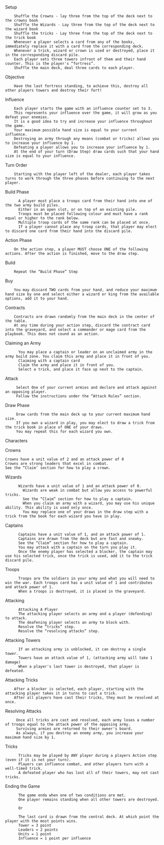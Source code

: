 Setup

        Shuffle the Crowns - lay three from the top of the deck next to the crowns book
        Shuffle the Wizards - Lay three from the top of the deck next to the wizard book
        Shuffle the tricks - Lay three from the top of the deck next to the trick book
        Whenever a player selects a card from any of the books, immediately replace it with a card from the corresponding deck.
        Whenever a trick, wizard or crown is used or destroyed, place it in the corresponding discard pile.
        Each player sets three towers infront of them and their hand counter. This is the player's “fortress”. 
        Shuffle the main deck, deal three cards to each player. 

Objective

        Have the last fortress standing, to achieve this, destroy all other players towers and destroy their fort!

Influence 

        Each player starts the game with an influence counter set to 3. 
        This represents your influence over the game, it will grow as you defeat your enemies. 
        It is a good idea to try and increase your influence throughout the game.
        Your maximum possible hand size is equal to your current influence. 
        Destroying an army through any means (combat or tricks) allows you to increase your influence by 1.
        Defeating a player allows you to increase your influence by 1. 
        At the end of your turn (Draw Step) draw cards such that your hand size is equal to your influence.


Turn Order

        Starting with the player left of the dealer, each player takes turns to work through the three phases before continuing to the next player.  

Build Phase

          A player must place a troops card from their hand into one of the two army build piles.
          Either in an open slot, or on top of an existing pile. 
          Troops must be placed following colour and must have a rank equal or higher to the rank below.
          Multiple troop cards of the same rank can be placed at once. 
          If a player cannot place any troop cards, that player may elect to discard one card from their hand into the discard pile. 


Action Phase
 
        On the action step, a player MUST choose ONE of the following actions. After the action is finished, move to the draw step.

Build
  
        Repeat the “Build Phase” Step

Buy
  
        You may discard TWO cards from your hand, and reduce your maximum hand size by one and select either a wizard or king from the available options, add it to your hand. 

Contracts

        Contracts are drawn randomly from the main deck in the center of the table.
        At any time during your action step, discard the contract card into the graveyard, and select a commander or mage card from the playbook. This does not cound as an action.

Claiming an Army
          
          You may place a captain or leader on an unclaimed army in the army build zone. You claim this army and place it in front of you. 
          Claiming with a captain card
          Claim the army and place it in front of you.
          Select a trick, and place it face up next to the captain.
Attack
 
         Select One of your current armies and declare and attack against an opposing player. 
         Follow the instructions under the “Attack Rules” section.


Draw Phase
  
         Draw cards from the main deck up to your current maximum hand size. 
         If you own a wizard in play, you may elect to draw a trick from the trick book in place of ONE of your draws.
         You may repeat this for each wizard you own. 



Characters

Crowns
    
    Crowns have a unit value of 2 and an attack power of 0
    Crowns are strong leaders that excel in combat. 
    See the “Claim’ section for how to play a crown.

Wizards
  
          Wizards have a unit value of 1 and an attack power of 0.
            Wizards are weak in combat but allow you access to powerful tricks.
            See the “Claim” section for how to play a captain.
            When you claim an army with a wizard, you may use his unique ability. This ability is used only once. 
            You may replace one of your draws in the draw step with a trick from the book for each wizard you have in play. 

Captains
  
          Captains have a unit value of 1, and an attack power of 1.
          Captains are drawn from the deck but are fast and sneaky. 
          See the “Claim” section for how to play a captain.
          You may attack with a captain on the turn you play it.
          Once the enemy player has selected a blocker, the captain may use his selected trick, once the trick is used, add it to the trick discard pile. 

Troops
 
          Troops are the soldiers in your army and what you will need to win the war. Each troops card has a unit value of 1 and contributes and attack power of 1.
          When a troops is destroyed, it is placed in the graveyard.

Attacking
          
          Attacking A Player
          The attacking player selects an army and a player (defending)  to attack.
          The deafening player selects an army to block with.
          Resolve the “tricks” step.
          Resolve the “resolving attacks” step.


Attacking Towers
  
          If an attacking army is unblocked, it can destroy a single tower. 
          Towers have an attack value of 1, (attacking army will take 1 damage)
          When a player's last tower is destroyed, that player is defeated. 

Attacking Tricks
 
        After a blocker is selected, each player, starting with the attacking player takes it in turns to cast a trick. 
        After all players have cast their tricks, they must be resolved at once.


Resolving Attacks
 
         Once all tricks are cast and resolved, each army loses a number of troops equal to the attack power of the opposing army. 
         Surviving armies are returned to their owner's board. 
         As always, if you destroy an enemy army, you increase your maximum hand size by 1.

Tricks
  
          Tricks may be played by ANY player during a players Action step (even if it is not your turn).
          Players can influence combat, and other players turn with a well-timed trick.
          A defeated player who has lost all of their towers, may not cast tricks.

Ending the Game

          The game enda when one of two conditions are met.
          One player remains standing when all other towers are destroyed. 

          Or

          The last card is drawn from the central deck. At which point the player with the most points wins.
          Tower = 3 point
          Leaders = 2 points
          Units = 1 point
          Influence = 1 point per influence
